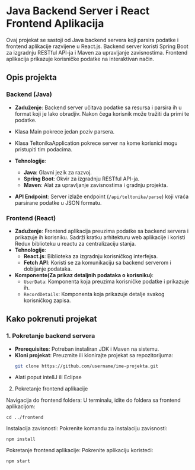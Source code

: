 # Java Backend Server i React Frontend Aplikacija

Ovaj projekat se sastoji od Java backend servera koji parsira podatke i frontend aplikacije razvijene u React.js. Backend server koristi Spring Boot za izgradnju RESTful API-ja i Maven za upravljanje zavisnostima. Frontend aplikacija prikazuje korisničke podatke na interaktivan način.

## Opis projekta

### Backend (Java)

- **Zaduženje**: Backend server učitava podatke sa resursa i parsira ih u format koji je lako obradjiv. Nakon čega korisnik može tražiti da primi te podatke.
- Klasa Main pokrece jedan poziv parsera.
- Klasa TeltonikaApplication pokrece server na kome korisnici mogu pristupiti tim podacima.

- **Tehnologije**:
  - **Java**: Glavni jezik za razvoj.
  - **Spring Boot**: Okvir za izgradnju RESTful API-ja.
  - **Maven**: Alat za upravljanje zavisnostima i gradnju projekta.
- **API Endpoint**: Server izlaže endpoint (`/api/teltonika/parse`) koji vraća parsirane podatke u JSON formatu.

### Frontend (React)

- **Zaduženje**: Frontend aplikacija preuzima podatke sa backend servera i prikazuje ih korisniku. Sadrži kratku arhitekturu web aplikacije i koristi Redux biblioteku u reactu za centralizaciju stanja. 
- **Tehnologije**:
  - **React.js**: Biblioteka za izgradnju korisničkog interfejsa.
  - **Fetch API**: Koristi se za komunikaciju sa backend serverom i dobijanje podataka.
- **Komponente(Za prikaz detaljnih podataka o korisniku)**:
  - `UserData`: Komponenta koja preuzima korisničke podatke i prikazuje ih.
  - `RecordDetails`: Komponenta koja prikazuje detalje svakog korisničkog zapisa.


## Kako pokrenuti projekat

### 1. Pokretanje backend servera

- **Prerequisites**: Potreban instaliran JDK i Maven na sistemu.
- **Kloni projekat**: Preuzmite ili klonirajte projekat sa repozitorijuma:
  ```bash
  git clone https://github.com/username/ime-projekta.git

- Alati poput intellJ ili Eclipse


2. Pokretanje frontend aplikacije
   
Navigacija do frontend foldera: U terminalu, idite do foldera sa frontend aplikacijom:

    cd ../frontend

Instalacija zavisnosti: Pokrenite komandu za instalaciju zavisnosti:

    npm install

Pokretanje frontend aplikacije: Pokrenite aplikaciju koristeći:

    npm start
